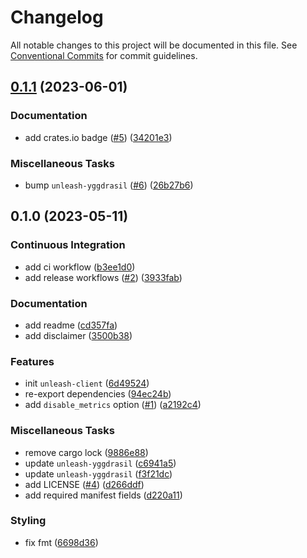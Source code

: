 # Changelog

All notable changes to this project will be documented in this file. See [Conventional Commits](https://conventionalcommits.org) for commit guidelines.

## [0.1.1](https://github.com/teqm/unleash-client-rs/compare/v0.1.0...v0.1.1) (2023-06-01)

### Documentation

- add crates.io badge ([#5](https://github.com/teqm/unleash-client-rs/issues/5)) ([34201e3](https://github.com/teqm/unleash-client-rs/commit/34201e36298c6b7c47a47ce21c5de1f2d7b24739))

### Miscellaneous Tasks

- bump `unleash-yggdrasil` ([#6](https://github.com/teqm/unleash-client-rs/issues/6)) ([26b27b6](https://github.com/teqm/unleash-client-rs/commit/26b27b6a737ca676f4242f2091596e5826ea32b4))

## 0.1.0 (2023-05-11)

### Continuous Integration

- add ci workflow ([b3ee1d0](https://github.com/teqm/unleash-client-rs/commit/b3ee1d0b7c01bfe8a336753bff18d255e029e0ed))
- add release workflows ([#2](https://github.com/teqm/unleash-client-rs/issues/2)) ([3933fab](https://github.com/teqm/unleash-client-rs/commit/3933fabdcd1e4f5a4712c54e6b998290eb6ae256))

### Documentation

- add readme ([cd357fa](https://github.com/teqm/unleash-client-rs/commit/cd357faea73a59031417c04a77d57a9bc81dc93c))
- add disclaimer ([3500b38](https://github.com/teqm/unleash-client-rs/commit/3500b38e9d76174f073ff0b5291b5c513b67db8a))

### Features

- init `unleash-client` ([6d49524](https://github.com/teqm/unleash-client-rs/commit/6d495249f925e7aeec529ec5bdeef847b484a5d4))
- re-export dependencies ([94ec24b](https://github.com/teqm/unleash-client-rs/commit/94ec24b27152b595be6f3b96fc3600cdd0f325a3))
- add `disable_metrics` option ([#1](https://github.com/teqm/unleash-client-rs/issues/1)) ([a2192c4](https://github.com/teqm/unleash-client-rs/commit/a2192c413c3a6e1219d2eae7496c61cf5464a945))

### Miscellaneous Tasks

- remove cargo lock ([9886e88](https://github.com/teqm/unleash-client-rs/commit/9886e886ea8c288aaaf94113e6fc86db047987f4))
- update `unleash-yggdrasil` ([c6941a5](https://github.com/teqm/unleash-client-rs/commit/c6941a5976921a0f7f77192dcd7c8b74fe3fb759))
- update `unleash-yggdrasil` ([f3f21dc](https://github.com/teqm/unleash-client-rs/commit/f3f21dc54da251b9e6b44283c9d1aa697fc320ca))
- add LICENSE ([#4](https://github.com/teqm/unleash-client-rs/issues/4)) ([d266ddf](https://github.com/teqm/unleash-client-rs/commit/d266ddf78b59194020c0826e5ebe7377e16ae04b))
- add required manifest fields ([d220a11](https://github.com/teqm/unleash-client-rs/commit/d220a11ccf339b703170caeca54125a6119eed38))

### Styling

- fix fmt ([6698d36](https://github.com/teqm/unleash-client-rs/commit/6698d3671be7a09184fed5e780707ddfc5d619c3))

<!-- generated by git-cliff -->
